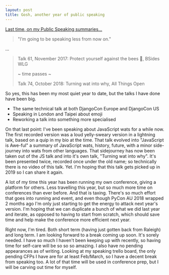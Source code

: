 ```yaml
---
layout: post
title: Gosh, another year of public speaking
---
```


[Last time, on my Public Speaking summaries...](https://glasnt.com/blog/2017/10/28/yet-another-year-of-public-speaking.html)

> "I’m going to be speaking less from now on."

...

> Talk 61, November 2017: Protect yourself against the bees 🐝, BSides WLG
> 
> ~ time passes ~
> 
> Talk 74, October 2018: Turning wat into why, All Things Open


So yes, this has been my most quiet year to date, but the talks I have done have been big. 

* The same technical talk at both DjangoCon Europe and DjangoCon US
* Speaking in London and Taipei about emoji
* Reworking a talk into something more specialised

On that last point: I've been speaking about JavaScript wats for a while now. The first recorded version was a loud yelly-sweary version in a lightning talk, based on a quip in my bio at the time. That talk evolved into "JavaScript is Awe-ful" a summary of JavaScript wats, history, future, with a minor side-journey into wats from other languages. That sidejourney has now been taken out of the JS talk and into it's own talk, "Turning wat into why". It's been presented twice, recorded once under the old name; so technically there is no video of this talk. Yet. I'm hoping that this talk gets picked up in 2019 so I can share it again. 

A lot of my time this year has been running my own conference, giving a platform for others. Less travelling this year, but so much more time on conferences than ever before. And that is taxing. There's so much effort that goes into running and event, and even though PyCon AU 2018 wrapped 2 months ago I'm only just starting to get the energy to attack next year's version. I'm hoping that we can duplicate a bunch of what we did last year and iterate, as opposed to having to start from scratch, which should save time and help make the conference more efficient next year. 

Right now, I'm tired. Both short term (having just gotten back from Raleigh) and long term. I am looking forward to a break coming up soon. It's sorely needed. I have so much I haven't been keeping up with recently, so having time for self-care will be so so so amazing. I also have no pending appearances as of writing. Looking at my speaking trello board, the only pending CFPs I have are for at least Feb/March, so I have a decent break from speaking too. A lot of that time will be used in conference prep, but I will be carving out time for myself. 
